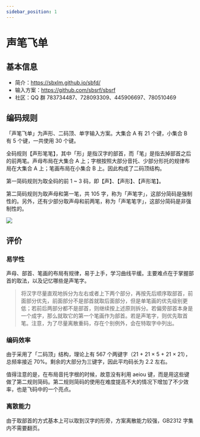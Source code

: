 ```yaml
---
sidebar_position: 1
---
```


# 声笔飞单

## 基本信息

- 简介：https://sbxlm.github.io/sbfd/
- 输入方案：https://github.com/sbsrf/sbsrf
- 社区：QQ 群 783734487、728093309、445906697、780510469

## 编码规则

「声笔飞单」为声形、二码顶、单字输入方案。大集合 A 有 21 个键，小集合 B 有 5 个键，一共使用 30 个键。

全码规则【声形笔笔】，其中「形」是指汉字的部首，而「笔」是指去掉部首之后的前两笔。声母布局在大集合 A 上；字根按照大部分音托、少部分形托的规律布局在大集合 A 上；笔画布局在小集合 B 上。因此构成了二码顶结构。

第一简码规则为取全码的前 1 ~ 3 码，即【声】、【声形】、【声形笔】。

第二简码规则为取声母和第一笔，共 105 字，称为「声笔字」，这部分简码是强制性的。另外，还有少部分取声母和前两笔，称为「声笔笔字」，这部分简码是非强制性的。

![](https://images.tansongchen.com/1722567394.png)

## 评价

### 易学性

声母、部首、笔画的布局有规律，易于上手，学习曲线平缓。主要难点在于掌握部首的取法，以及记忆哪些是声笔字。

> 将汉字尽量直观地拆分为左右或者上下两个部分，再按先后顺序取部首，前面部分优先，前面部分不是部首就取后面部分，但是单笔画的优先级别更低；若前后两部分都不是部首，则继续按上述原则拆分。若偏旁部首本身是一个成字，那么就取它的第一个笔画作为部首。若是声笔字，则优先取首笔。注意，为了尽量离散重码，存在个别例外，会在特取字中列出。

### 编码效率

由于采用了「二码顶」结构，理论上有 567 个两键字（21 + 21 × 5 + 21 × 21），总频率接近 70%。剩余的大部分为三键字，因此平均码长为 2.2 左右。

值得注意的是，在布局音托字根的时候，故意没有利用 aeiou 键，而是用这些键做了第二规则简码。第二规则简码的使用在难度提高不大的情况下增加了不少效率，也是飞码中的一个亮点。

### 离散能力

由于取部首的方式基本上可以取到汉字的形旁，方案离散能力较强，GB2312 字集内不需要翻页。
